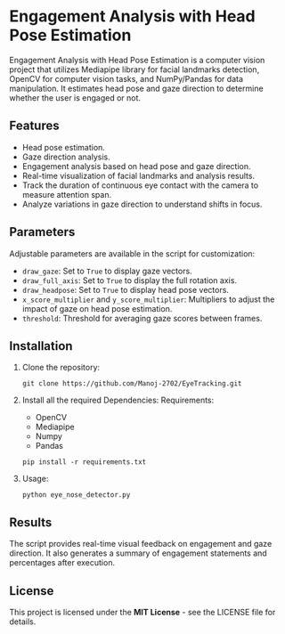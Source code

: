 # Engagement Analysis with Head Pose Estimation

Engagement Analysis with Head Pose Estimation is a computer vision project that utilizes Mediapipe library for facial landmarks detection, OpenCV for computer vision tasks, and NumPy/Pandas for data manipulation. It estimates head pose and gaze direction to determine whether the user is engaged or not.

## Features

- Head pose estimation.
- Gaze direction analysis.
- Engagement analysis based on head pose and gaze direction.
- Real-time visualization of facial landmarks and analysis results.
- Track the duration of continuous eye contact with the camera to measure attention span.
- Analyze variations in gaze direction to understand shifts in focus.

## Parameters

Adjustable parameters are available in the script for customization:

- `draw_gaze`: Set to `True` to display gaze vectors.
- `draw_full_axis`: Set to `True` to display the full rotation axis.
- `draw_headpose`: Set to `True` to display head pose vectors.
- `x_score_multiplier` and `y_score_multiplier`: Multipliers to adjust the impact of gaze on head pose estimation.
- `threshold`: Threshold for averaging gaze scores between frames.

## Installation

1. Clone the repository:

   ```
   git clone https://github.com/Manoj-2702/EyeTracking.git
   ```

2. Install all the required Dependencies:
   Requirements:

   - OpenCV
   - Mediapipe
   - Numpy
   - Pandas

   ```
   pip install -r requirements.txt
   ```

3. Usage:
   ```
   python eye_nose_detector.py
   ```

## Results

The script provides real-time visual feedback on engagement and gaze direction. It also generates a summary of engagement statements and percentages after execution.

## License

This project is licensed under the <b>MIT License</b> - see the LICENSE file for details.
